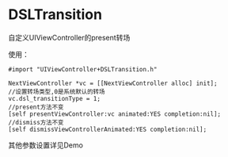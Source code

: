 # DSLTransition
自定义UIViewController的present转场

使用：
```
#import "UIViewController+DSLTransition.h"

NextViewController *vc = [[NextViewController alloc] init];
//设置转场类型,0是系统默认的转场
vc.dsl_transitionType = 1;
//present方法不变
[self presentViewController:vc animated:YES completion:nil];
//dismiss方法不变
[self dismissViewControllerAnimated:YES completion:nil];
```
其他参数设置详见Demo

